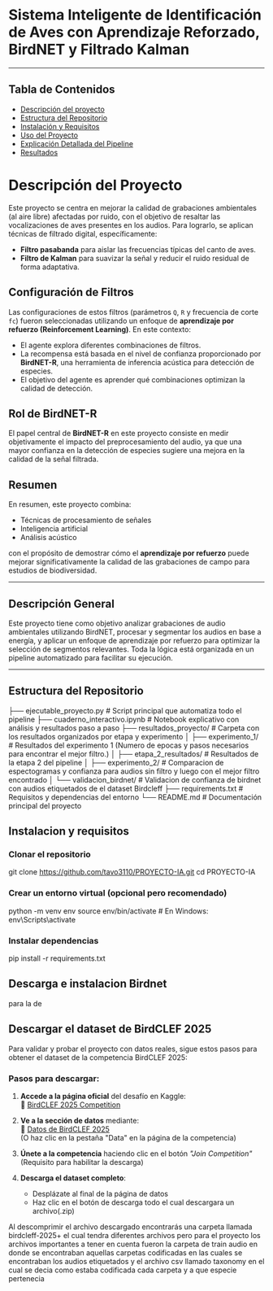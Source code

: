 # Sistema Inteligente de Identificación de Aves con Aprendizaje Reforzado, BirdNET y Filtrado Kalman

---

## Tabla de Contenidos

- [Descripción del proyecto](#descripción-del-proyecto)
- [Estructura del Repositorio](#estructura-del-repositorio)
- [Instalación y Requisitos](#instalación-y-requisitos)
- [Uso del Proyecto](#uso-del-proyecto)
- [Explicación Detallada del Pipeline](#explicación-detallada-del-pipeline)
- [Resultados](#resultados)


# Descripción del Proyecto

Este proyecto se centra en mejorar la calidad de grabaciones ambientales (al aire libre) afectadas por ruido, con el objetivo de resaltar las vocalizaciones de aves presentes en los audios. Para lograrlo, se aplican técnicas de filtrado digital, específicamente:

- **Filtro pasabanda** para aislar las frecuencias típicas del canto de aves.
- **Filtro de Kalman** para suavizar la señal y reducir el ruido residual de forma adaptativa.

## Configuración de Filtros
Las configuraciones de estos filtros (parámetros `Q`, `R` y frecuencia de corte `fc`) fueron seleccionadas utilizando un enfoque de **aprendizaje por refuerzo (Reinforcement Learning)**. En este contexto:

- El agente explora diferentes combinaciones de filtros.
- La recompensa está basada en el nivel de confianza proporcionado por **BirdNET-R**, una herramienta de inferencia acústica para detección de especies.
- El objetivo del agente es aprender qué combinaciones optimizan la calidad de detección.

## Rol de BirdNET-R
El papel central de **BirdNET-R** en este proyecto consiste en medir objetivamente el impacto del preprocesamiento del audio, ya que una mayor confianza en la detección de especies sugiere una mejora en la calidad de la señal filtrada.

## Resumen
En resumen, este proyecto combina:
- Técnicas de procesamiento de señales
- Inteligencia artificial
- Análisis acústico

con el propósito de demostrar cómo el **aprendizaje por refuerzo** puede mejorar significativamente la calidad de las grabaciones de campo para estudios de biodiversidad.


---

## Descripción General

Este proyecto tiene como objetivo analizar grabaciones de audio ambientales utilizando BirdNET, procesar y segmentar los audios en base a energía, y aplicar un enfoque de aprendizaje por refuerzo para optimizar la selección de segmentos relevantes. Toda la lógica está organizada en un pipeline automatizado para facilitar su ejecución.

---

## Estructura del Repositorio
├── ejecutable_proyecto.py            # Script principal que automatiza todo el pipeline
├── cuaderno_interactivo.ipynb        # Notebook explicativo con análisis y resultados paso a paso
├── resultados_proyecto/              # Carpeta con los resultados organizados por etapa y experimento
│   ├── experimento_1/                # Resultados del experimento 1 (Numero de epocas y pasos necesarios para encontrar el mejor filtro.)
│   ├── etapa_2_resultados/           # Resultados de la etapa 2 del pipeline
│   ├── experimento_2/                # Comparacion de espectogramas y confianza para audios sin filtro y luego con el mejor filtro encontrado
│   └── validacion_birdnet/           # Validacion de confianza de birdnet con audios etiquetados de el dataset Birdcleff
├── requirements.txt                  # Requisitos y dependencias del entorno
└── README.md                         # Documentación principal del proyecto

## Instalacion y requisitos

### Clonar el repositorio
git clone https://github.com/tavo3110/PROYECTO-IA.git
cd PROYECTO-IA

### Crear un entorno virtual (opcional pero recomendado)
python -m venv env
source env/bin/activate      # En Windows: env\Scripts\activate

### Instalar dependencias
pip install -r requirements.txt

## Descarga e instalacion Birdnet
para la de
## Descargar el dataset de BirdCLEF 2025

Para validar y probar el proyecto con datos reales, sigue estos pasos para obtener el dataset de la competencia BirdCLEF 2025:

### Pasos para descargar:
1. **Accede a la página oficial** del desafío en Kaggle:  
   🔗 [BirdCLEF 2025 Competition](https://www.kaggle.com/c/birdclef-2025)

2. **Ve a la sección de datos** mediante:  
   🔗 [Datos de BirdCLEF 2025](https://www.kaggle.com/c/birdclef-2025/data)  
   (O haz clic en la pestaña "Data" en la página de la competencia)

3. **Únete a la competencia** haciendo clic en el botón _"Join Competition"_  
   (Requisito para habilitar la descarga)

4. **Descarga el dataset completo**:
   - Desplázate al final de la página de datos
   - Haz clic en el botón de descarga todo el cual descargara un archivo(.zip)


Al descomprimir el archivo descargado encontrarás una carpeta llamada birdcleff-2025+ el cual tendra diferentes archivos pero para el proyecto los archivos importantes a tener en cuenta fueron la carpeta de train audio en donde se encontraban aquellas carpetas codificadas en las cuales se encontraban los audios etiquetados y el archivo csv llamado taxonomy en el cual se decia como estaba codificada cada carpeta y a que especie pertenecia


